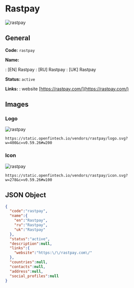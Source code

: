 
# Rastpay 
![rastpay](https://static.openfintech.io/vendors/rastpay/logo.svg?w=400&c=v0.59.26#w200)  

## General 
 
**Code:** `rastpay` 
 
**Name:** 
 
:	[EN] Rastpay 
:	[RU] Rastpay 
:	[UK] Rastpay 
 
**Status:** `active` 
 
**Links:** 
: website [https://rastpay.com/](https://rastpay.com/) 
 

## Images 

### Logo 
 
![rastpay](https://static.openfintech.io/vendors/rastpay/logo.svg?w=400&c=v0.59.26#w200)  

```
https://static.openfintech.io/vendors/rastpay/logo.svg?w=400&c=v0.59.26#w200
```  

### Icon 
 
![rastpay](https://static.openfintech.io/vendors/rastpay/icon.svg?w=278&c=v0.59.26#w100)  

```
https://static.openfintech.io/vendors/rastpay/icon.svg?w=278&c=v0.59.26#w100
```  

## JSON Object 

```json
{
  "code":"rastpay",
  "name":{
    "en":"Rastpay",
    "ru":"Rastpay",
    "uk":"Rastpay"
  },
  "status":"active",
  "description":null,
  "links":{
    "website":"https:\/\/rastpay.com\/"
  },
  "countries":null,
  "contacts":null,
  "address":null,
  "social_profiles":null
}
```  
